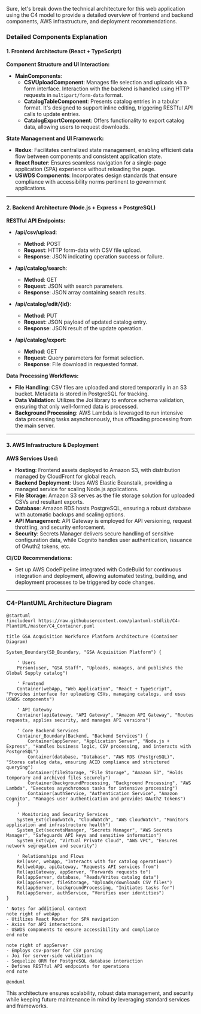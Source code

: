 Sure, let's break down the technical architecture for this web application using the C4 model to provide a detailed overview of frontend and backend components, AWS infrastructure, and deployment recommendations. 

### Detailed Components Explanation

#### 1. Frontend Architecture (React + TypeScript)

**Component Structure and UI Interaction:**

- **MainComponents**:
  - **CSVUploadComponent**: Manages file selection and uploads via a form interface. Interaction with the backend is handled using HTTP requests in `multipart/form-data` format.
  - **CatalogTableComponent**: Presents catalog entries in a tabular format. It's designed to support inline editing, triggering RESTful API calls to update entries.
  - **CatalogExportComponent**: Offers functionality to export catalog data, allowing users to request downloads.

**State Management and UI Framework:**

- **Redux**: Facilitates centralized state management, enabling efficient data flow between components and consistent application state.
- **React Router**: Ensures seamless navigation for a single-page application (SPA) experience without reloading the page.
- **USWDS Components**: Incorporates design standards that ensure compliance with accessibility norms pertinent to government applications.

---

#### 2. Backend Architecture (Node.js + Express + PostgreSQL)

**RESTful API Endpoints:**

- **/api/csv/upload**:
  - **Method**: POST
  - **Request**: HTTP form-data with CSV file upload.
  - **Response**: JSON indicating operation success or failure.
  
- **/api/catalog/search**:
  - **Method**: GET
  - **Request**: JSON with search parameters.
  - **Response**: JSON array containing search results.

- **/api/catalog/edit/{id}**:
  - **Method**: PUT
  - **Request**: JSON payload of updated catalog entry.
  - **Response**: JSON result of the update operation.

- **/api/catalog/export**:
  - **Method**: GET
  - **Request**: Query parameters for format selection.
  - **Response**: File download in requested format.

**Data Processing Workflows:**

- **File Handling**: CSV files are uploaded and stored temporarily in an S3 bucket. Metadata is stored in PostgreSQL for tracking.
- **Data Validation**: Utilizes the Joi library to enforce schema validation, ensuring that only well-formed data is processed.
- **Background Processing**: AWS Lambda is leveraged to run intensive data processing tasks asynchronously, thus offloading processing from the main server.

---

#### 3. AWS Infrastructure & Deployment

**AWS Services Used:**

- **Hosting**: Frontend assets deployed to Amazon S3, with distribution managed by CloudFront for global reach.
- **Backend Deployment**: Uses AWS Elastic Beanstalk, providing a managed service for scaling Node.js applications.
- **File Storage**: Amazon S3 serves as the file storage solution for uploaded CSVs and resultant exports.
- **Database**: Amazon RDS hosts PostgreSQL, ensuring a robust database with automatic backups and scaling options.
- **API Management**: API Gateway is employed for API versioning, request throttling, and security enforcement.
- **Security**: Secrets Manager delivers secure handling of sensitive configuration data, while Cognito handles user authentication, issuance of OAuth2 tokens, etc.

**CI/CD Recommendations:**

- Set up AWS CodePipeline integrated with CodeBuild for continuous integration and deployment, allowing automated testing, building, and deployment processes to be triggered by code changes.

---

### C4-PlantUML Architecture Diagram

```plantuml
@startuml
!includeurl https://raw.githubusercontent.com/plantuml-stdlib/C4-PlantUML/master/C4_Container.puml

title GSA Acquisition Workforce Platform Architecture (Container Diagram)

System_Boundary(SD_Boundary, "GSA Acquisition Platform") {
    
    ' Users
    Person(user, "GSA Staff", "Uploads, manages, and publishes the Global Supply catalog")

    ' Frontend
    Container(webApp, "Web Application", "React + TypeScript", "Provides interface for uploading CSVs, managing catalogs, and uses USWDS components")

    ' API Gateway
    Container(apiGateway, "API Gateway", "Amazon API Gateway", "Routes requests, applies security, and manages API versions")

    ' Core Backend Services
    Container_Boundary(Backend, "Backend Services") {
        Container(appServer, "Application Server", "Node.js + Express", "Handles business logic, CSV processing, and interacts with PostgreSQL")
        Container(database, "Database", "AWS RDS (PostgreSQL)", "Stores catalog data, ensuring ACID compliance and structured querying")
        Container(fileStorage, "File Storage", "Amazon S3", "Holds temporary and archived files securely")
        Container(backgroundProcessing, "Background Processing", "AWS Lambda", "Executes asynchronous tasks for intensive processing")
        Container(authService, "Authentication Service", "Amazon Cognito", "Manages user authentication and provides OAuth2 tokens")
    }

    ' Monitoring and Security Services
    System_Ext(cloudwatch, "CloudWatch", "AWS CloudWatch", "Monitors application and infrastructure health")
    System_Ext(secretsManager, "Secrets Manager", "AWS Secrets Manager", "Safeguards API keys and sensitive information")
    System_Ext(vpc, "Virtual Private Cloud", "AWS VPC", "Ensures network segregation and security")
    
    ' Relationships and Flows
    Rel(user, webApp, "Interacts with for catalog operations")
    Rel(webApp, apiGateway, "Requests API services from")
    Rel(apiGateway, appServer, "Forwards requests to")
    Rel(appServer, database, "Reads/Writes catalog data")
    Rel(appServer, fileStorage, "Uploads/downloads CSV files")
    Rel(appServer, backgroundProcessing, "Initiates tasks for")
    Rel(appServer, authService, "Verifies user identities")
}

' Notes for additional context
note right of webApp
- Utilizes React Router for SPA navigation
- Axios for API interactions.
- USWDS components to ensure accessibility and compliance
end note

note right of appServer
- Employs csv-parser for CSV parsing
- Joi for server-side validation
- Sequelize ORM for PostgreSQL database interaction
- Defines RESTful API endpoints for operations
end note

@enduml
```

This architecture ensures scalability, robust data management, and security while keeping future maintenance in mind by leveraging standard services and frameworks.